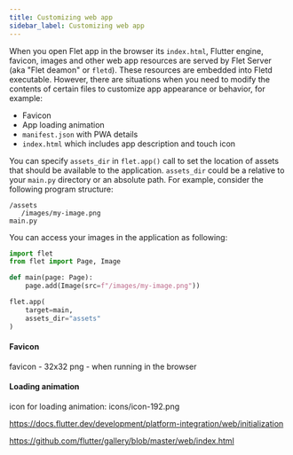 ```yaml
---
title: Customizing web app
sidebar_label: Customizing web app
---
```


When you open Flet app in the browser its `index.html`, Flutter engine, favicon, images and other web app resources are served by Flet Server (aka "Flet deamon" or `fletd`). These resources are embedded into Fletd executable. However, there are situations when you need to modify the contents of certain files to customize app appearance or behavior, for example:

* Favicon
* App loading animation
* `manifest.json` with PWA details
* `index.html` which includes app description and touch icon


You can specify `assets_dir` in `flet.app()` call to set the location of assets that should be available to the application. `assets_dir` could be a relative to your `main.py` directory or an absolute path. For example, consider the following program structure:

```
/assets
   /images/my-image.png
main.py
```

You can access your images in the application as following:

```python {5,9}
import flet
from flet import Page, Image

def main(page: Page):
    page.add(Image(src=f"/images/my-image.png"))

flet.app(
    target=main,
    assets_dir="assets"
)
```

#### Favicon

favicon - 32x32 png - when running in the browser

#### Loading animation

icon for loading animation: icons/icon-192.png

https://docs.flutter.dev/development/platform-integration/web/initialization

https://github.com/flutter/gallery/blob/master/web/index.html